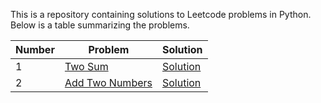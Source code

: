 This is a repository containing solutions to Leetcode problems in Python. Below is a table summarizing the problems.

| Number | Problem | Solution |
| --- | --- | --- |
| 1 | [Two Sum](https://leetcode.com/problems/two-sum/) | [Solution](https://github.com/ConcreteCS/Leetcode-Python-Solutions/blob/main/LC0001_twoSum.py) |
| 2 | [Add Two Numbers](https://leetcode.com/problems/add-two-numbers/) | [Solution]() |